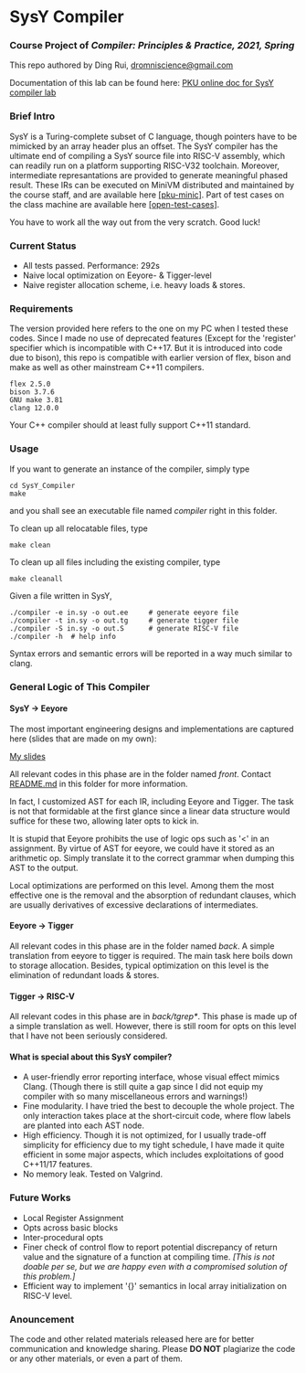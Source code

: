 # SysY Compiler
### Course Project of *Compiler: Principles & Practice, 2021, Spring*

This repo authored by Ding Rui, dromniscience@gmail.com

Documentation of this lab can be found here: [PKU online doc for SysY compiler lab](https://pku-minic.github.io/online-doc/#/)

### Brief Intro

SysY is a Turing-complete subset of C language, though pointers have to be mimicked by an array header plus an offset. The SysY compiler has the ultimate end of compiling a SysY source file into RISC-V assembly, which can readily run on a platform supporting RISC-V32 toolchain. Moreover, intermediate represantations are provided to generate meaningful phased result. These IRs can be executed on MiniVM distributed and maintained by the course staff, and are available here [[pku-minic]](https://github.com/pku-minic/MiniVM). Part of test cases on the class machine are available here [[open-test-cases]](https://github.com/pku-minic/open-test-cases).

You have to work all the way out from the very scratch. Good luck!

### Current Status
- All tests passed. Performance: 292s
- Naive local optimization on Eeyore- & Tigger-level
- Naive register allocation scheme, i.e. heavy loads & stores.

### Requirements
The version provided here refers to the one on my PC when I tested these codes. Since I made no use of deprecated features (Except for the 'register' specifier which is incompatible with C++17. But it is introduced into code due to bison), this repo is compatible with earlier version of flex, bison and make as well as other mainstream C++11 compilers.
```
flex 2.5.0
bison 3.7.6
GNU make 3.81
clang 12.0.0
```
Your C++ compiler should at least fully support C++11 standard.

### Usage

If you want to generate an instance of the compiler, simply type
```
cd SysY_Compiler 
make
```
and you shall see an executable file named *compiler* right in this folder.

To clean up all relocatable files, type
```
make clean
```

To clean up all files including the existing compiler, type
```
make cleanall
```

Given a file written in SysY,
```
./compiler -e in.sy -o out.ee     # generate eeyore file
./compiler -t in.sy -o out.tg     # generate tigger file
./compiler -S in.sy -o out.S      # generate RISC-V file
./compiler -h  # help info
```
 Syntax errors and semantic errors will be reported in a way much similar to clang.

### General Logic of This Compiler

#### SysY -> Eeyore

The most important engineering designs and implementations are captured here (slides that are made on my own):

[My slides](./eeyore.pdf)

All relevant codes in this phase are in the folder named *front*. Contact [README.md](./front/README.md) in this folder for more information.

In fact, I customized AST for each IR, including Eeyore and Tigger. The task is not that formidable at the first glance since a linear data structure would suffice for these two, allowing later opts to kick in.

It is stupid that Eeyore prohibits the use of logic ops such as '<' in an assignment. By virtue of AST for eeyore, we could have it stored as an arithmetic op. Simply translate it to the correct grammar when dumping this AST to the output.

Local optimizations are performed on this level. Among them the most effective one is the removal and the absorption of redundant clauses, which are usually derivatives of excessive declarations of intermediates.

#### Eeyore -> Tigger

All relevant codes in this phase are in the folder named *back*. A simple translation from eeyore to tigger is required. The main task here boils down to storage allocation. Besides, typical optimization on this level is the elimination of redundant loads & stores.

#### Tigger -> RISC-V

All relevant codes in this phase are in *back/tgrep\**. This phase is made up of a simple translation as well. However, there is still room for opts on this level that I have not been seriously considered.

#### What is special about this SysY compiler?
- A user-friendly error reporting interface, whose visual effect mimics Clang. (Though there is still quite a gap since I did not equip my compiler with so many miscellaneous errors and warnings!)
- Fine modularity. I have tried the best to decouple the whole project. The only interaction takes place at the short-circuit code, where flow labels are planted into each AST node.
- High efficiency. Though it is not optimized, for I usually trade-off simplicity for efficiency due to my tight schedule, I have made it quite efficient in some major aspects, which includes exploitations of good C++11/17 features.
- No memory leak. Tested on Valgrind.

### Future Works
- Local Register Assignment
- Opts across basic blocks
- Inter-procedural opts
- Finer check of control flow to report potential discrepancy of return value and the signature of a function at compiling time. 
  *[This is not doable per se, but we are happy even with a compromised solution of this problem.]*
- Efficient way to implement '{}' semantics in local array initialization on RISC-V level.

### Anouncement

The code and other related materials released here are for better communication and knowledge sharing. Please **DO NOT** plagiarize the code or any other materials, or even a part of them.


